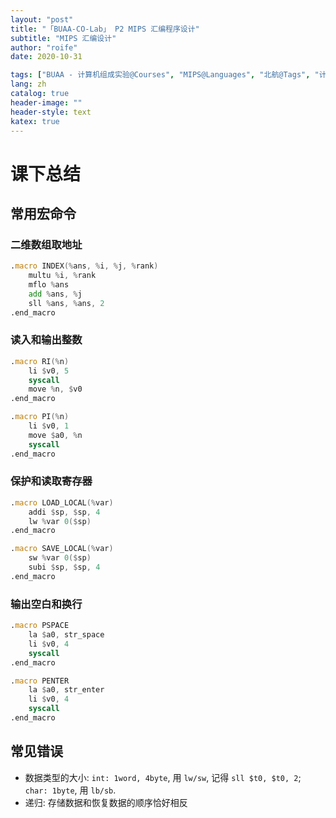 ```yaml
---
layout: "post"
title: "「BUAA-CO-Lab」 P2 MIPS 汇编程序设计"
subtitle: "MIPS 汇编设计"
author: "roife"
date: 2020-10-31

tags: ["BUAA - 计算机组成实验@Courses", "MIPS@Languages", "北航@Tags", "计算机组成@Tags"]
lang: zh
catalog: true
header-image: ""
header-style: text
katex: true
---
```


<!-- # 上机总结

第二次上机主要考的是 MIPS 汇编, 这次 P2 上机也不算很难, 但是莫名感觉体验比较一般, 或者说还是挺惊心动魄的 (?).

第一题是素数判断, 第二题是约瑟夫环问题 (暴力即可, 重点在于数组的使用), 第三题是翻译快排 (递归).

第一题没啥好说的, 直接莽就好了. 第二题看数据范围怕 TLE, 而且约瑟夫环又有线性复杂度的数学解法, 但是我又忘了怎么推导的, 导致一开始非常心虚. 然后在没有写出 C 代码的情况下开始直接写汇编, 脑子有点混沌, 结果越写心情越差, 于是只能先 skip 了. 然后就是噩梦的第三题, 其实并不难, 好多同学表示直接翻译就过了, 但是我和另外一些同学直接翻译就是莫名 TLE, 所以更加心虚了. 同时在评测的时候又做错了附加题, 这个时候状态非常不好, 心态极差……

连喝了几口水后定了定心, 回去写第二题, 搞了个暴力 A 了 (其实也确实觉得不会出成算法题). 这个时候心里想着“算了, 没有优秀也没关系”这种想法来安慰自己, 开始瞎搞第三题, 加了各种优化都没过. 看着时间还剩下半个小时就想尝试一下改变快排基准值, 结果莫名 A 了. 就算是出了考场我也没想通问题到底在哪儿……

如果说这次上机能提供什么经验的话, 我想应该有三点:
1. 不要被身边的人干扰了心态, 看到身边的人一个个走了真的会对心态造成干扰, 可以多喝点水.
2. 附加题不要莽, 最好在做完前面的题后静心看看, 不然等前面的题做完了后看到附加题被自己瞎猜猜错了, 就会很揪心.
3. 平时要好好学算法 (溜). -->

# 课下总结

## 常用宏命令

### 二维数组取地址

```asm
.macro INDEX(%ans, %i, %j, %rank)
    multu %i, %rank
    mflo %ans
    add %ans, %j
    sll %ans, %ans, 2
.end_macro
```

### 读入和输出整数

```asm
.macro RI(%n)
    li $v0, 5
    syscall
    move %n, $v0
.end_macro

.macro PI(%n)
    li $v0, 1
    move $a0, %n
    syscall
.end_macro
```

### 保护和读取寄存器

```asm
.macro LOAD_LOCAL(%var)
    addi $sp, $sp, 4
    lw %var 0($sp)
.end_macro

.macro SAVE_LOCAL(%var)
    sw %var 0($sp)
    subi $sp, $sp, 4
.end_macro
```

### 输出空白和换行

```asm
.macro PSPACE
    la $a0, str_space
    li $v0, 4
    syscall
.end_macro

.macro PENTER
    la $a0, str_enter
    li $v0, 4
    syscall
.end_macro
```

## 常见错误

- 数据类型的大小: `int: 1word, 4byte`, 用 `lw/sw`, 记得 `sll $t0, $t0, 2`; `char: 1byte`, 用 `lb/sb`.
- 递归: 存储数据和恢复数据的顺序恰好相反
